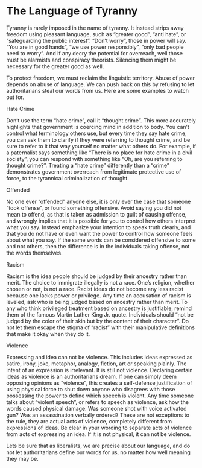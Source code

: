 # The Language of Tyranny
Tyranny is rarely imposed in the name of tyranny.  It instead strips away freedom using pleasant language, such as “greater good”, “anti hate”, or “safeguarding the public interest”.  “Don’t worry”, those in power will say. “You are in good hands”, “we use power responsibly”, “only bad people need to worry”. And if any decry the potential for overreach, well those must be alarmists and conspiracy theorists.  Silencing them might be necessary for the greater good as well.

To protect freedom, we must reclaim the linguistic territory.  Abuse of power depends on abuse of language. We can push back on this by refusing to let authoritarians steal our words from us.  Here are some examples to watch out for.

Hate Crime

Don’t use the term “hate crime”, call it “thought crime”.  This more accurately highlights that government is coercing mind in addition to body.  You can’t control what terminology others use, but every time they say hate crime, you can ask them to clarify if they were referring to thought crime, and be sure to refer to it that way yourself no matter what others do.  For example, if a paternalist says something like “There is no place for hate crime in a civil society”, you can respond with something like “Oh, are you referring to thought crime?”. Treating a “hate crime” differently than a “crime” demonstrates government overreach from legitimate protective use of force, to the tyrannical criminalization of thought.

Offended

No one ever “offended” anyone else, it is only ever the case that someone “took offense”, or found something offensive.  Avoid saying you did not mean to offend, as that is taken as admission to guilt of causing offense, and wrongly implies that it is possible for you to control how others interpret what you say.  Instead emphasize your intention to speak truth clearly, and that you do not have or even want the power to control how someone feels about what you say. If the same words can be considered offensive to some and not others, then the difference is in the individuals taking offense, not the words themselves.  

Racism

Racism is the idea people should be judged by their ancestry rather than merit.  The choice to immigrate illegally is not a race.  One’s religion, whether chosen or not, is not a race.  Racist ideas do not become any less racist because one lacks power or privilege.  Any time an accusation of racism is leveled, ask who is being judged based on ancestry rather than merit.  To any who think privileged treatment based on ancestry is justifiable, remind them of the famous Martin Luther King Jr. quote.  Individuals should “not be judged by the color of their skin but by the content of their character”. Do not let them escape the stigma of “racist” with their manipulative definitions that make it okay when they do it.

Violence

Expressing and idea can not be violence.  This includes ideas expressed as satire, irony, joke, metaphor, analogy, fiction, art or speaking plainly.  The intent of an expression is irrelevant. It is still not violence. Declaring certain ideas as violence is an authoritarians dream.  If one can simply deem opposing opinions as “violence”, this creates a self-defense justification of using physical force to shut down anyone who disagrees with those possessing the power to define which speech is violent.  Any time someone talks about “violent speech”, or refers to speech as violence, ask how the words caused physical damage. Was someone shot with voice activated gun? Was an assassination verbally ordered? These are not exceptions to the rule, they are actual acts of violence, completely different from expressions of ideas.  Be clear in your wording to separate acts of violence from acts of expressing an idea. If it is not physical, it can not be violence.

 

Lets be sure that as liberalists, we are precise about our language, and do not let authoritarians define our words for us, no matter how well meaning they may be.